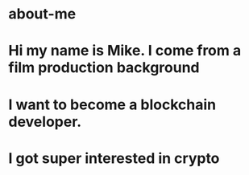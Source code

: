 # about-me

# Hi my name is Mike. I come from a film production background

# I want to become a blockchain developer.

# I got super interested in crypto